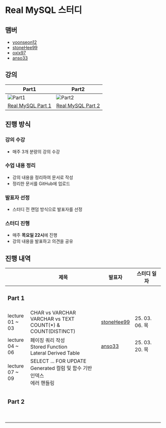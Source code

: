 # Real MySQL 스터디

## 맴버

- [yoonseon12](https://github.com/yoonseon12)
- [stoneHee99](https://github.com/stoneHee99)
- [oxix97](https://github.com/oxix97)
- [anso33](https://github.com/anso33)

## 강의

| Part1                                                                                            | Part2                                                                                            |
|--------------------------------------------------------------------------------------------------|--------------------------------------------------------------------------------------------------|
| ![Part1](https://github.com/user-attachments/assets/8a42ebed-56f1-485b-907a-45445ca42e83)        | ![Part2](https://github.com/user-attachments/assets/ca86601a-6cd8-482f-b739-8b563cc4b672)        |
| <div align="center">[Real MySQL Part 1](https://www.inflearn.com/course/real-mysql-part-1)</div> | <div align="center">[Real MySQL Part 2](https://www.inflearn.com/course/real-mysql-part-2)</div> |

## 진행 방식

### 강의 수강

- 매주 3개 분량의 강의 수강

### 수업 내용 정리

- 강의 내용을 정리하여 문서로 작성
- 정리한 문서를 GitHub에 업로드

### 발표자 선정

- 스터디 전 랜덤 방식으로 발표자를 선정

### 스터디 진행

- 매주 **목요일 22시**에 진행
- 강의 내용을 발표하고 의견을 공유

## 진행 내역

|                    | 제목                                                                   | 발표자                                         | 스터디 일자        |
|--------------------|----------------------------------------------------------------------|---------------------------------------------|---------------|
| <h3>Part 1</h3>    |                                                                      |                                             |               |
| lecture<br>01 ~ 03 | CHAR vs VARCHAR <br> VARCHAR vs TEXT <br> COUNT(*) & COUNT(DISTINCT) | [stoneHee99](https://github.com/stoneHee99) | 25. 03. 06. 목 |
| lecture<br>04 ~ 06 | 페이징 쿼리 작성 <br> Stored Function <br> Lateral Derived Table            | [anso33](https://github.com/anso33)         | 25. 03. 20. 목 |
| lecture<br>07 ~ 09 | SELECT ... FOR UPDATE <br> Generated 컬럼 및 함수 기반 인덱스 <br> 에러 핸들링      |                                             |               |
|                    |                                                                      |                                             |               |
| <h3>Part 2<h3>     |                                                                      |                                             |               |
|                    |                                                                      |                                             |               |
|                    |                                                                      |                                             |               |
|                    |                                                                      |                                             |               |
|                    |                                                                      |                                             |               |

